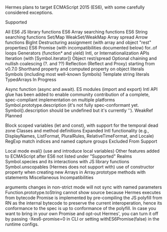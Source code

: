 Hermes plans to target ECMAScript 2015 (ES6), with some carefully considered exceptions.

Supported

All ES6 JS library functions
ES6 Array searching functions
ES6 String searching functions
Set/Map
WeakSet/WeakMap
Array spread
Arrow functions
BigInt
Destructuring assignment (with array and object "rest" properties)
ES6 Promise (with incompatibilities documented below)
for..of loops
Generators (function* and yield)
Intl, or Internationalization APIs
Iteration (with [Symbol.iterator])
Object rest/spread
Optional chaining and nullish coalescing (?. and ??)
Reflection (Reflect and Proxy) starting from v0.7.0
Shorthand property and computed property on object literals
Symbols (including most well-known Symbols)
Template string literals
TypedArrays
In Progress

Async function (async and await).
ES modules (import and export)
Intl API glue has been added to enable community contribution of a complete, spec-compliant implementation on multiple platforms
Symbol.prototype.description (it's not fully spec-conformant yet. Symbol().description should be undefined but it's currently '').
WeakRef
Planned

Block scoped variables (let and const), with support for the temporal dead zone
Classes and method definitions
Expanded Intl functionality (e.g., DisplayNames, ListFormat, PluralRules, RelativeTimeFormat, and Locale)
RegExp match indices and named capture groups
Excluded From Support

Local mode eval() (use and introduce local variables)
Other features added to ECMAScript after ES6 not listed under "Supported"
Realms
Symbol.species and its interactions with JS library functions
Symbol.unscopables (Hermes does not support with)
use of constructor property when creating new Arrays in Array.prototype methods
with statements
Miscellaneous Incompatibilities

arguments changes in non-strict mode will not sync with named parameters
Function.prototype.toString cannot show source because Hermes executes from bytecode
Promise is implemented by pre-compiling the JS polyfill from RN as the internal bytecode to preserve the current interoperation, hence its conformance to the spec is up to conformance of the polyfill.
In case you want to bring in your own Promise and opt-out Hermes', you can turn it off by passing -Xes6-promise=0 in CLI or setting withES6Promise(false) in the runtime configs.
